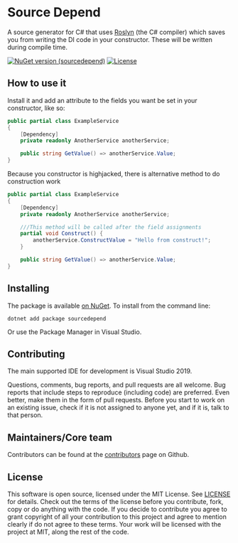 # Source Depend

A source generator for C# that uses [Roslyn](https://github.com/dotnet/roslyn) (the C# compiler) which saves you from writing the DI code in your constructor.
These will be written during compile time.

[![NuGet version (sourcedepend)](https://img.shields.io/nuget/v/sourcedepend?color=blue)](https://www.nuget.org/packages/sourcedepend/)
[![License](https://img.shields.io/github/license/crwsolutions/sourcedepend.svg)](https://github.com/crwsolutions/sourcedepend/blob/master/LICENSE.txt)

## How to use it

Install it and add an attribute to the fields you want be set in your constructor, like so:

```csharp
public partial class ExampleService
{
    [Dependency]
    private readonly AnotherService anotherService;

    public string GetValue() => anotherService.Value;
}
```

Because you constructor is highjacked, there is alternative method to do construction work

```csharp
public partial class ExampleService
{
    [Dependency]
    private readonly AnotherService anotherService;

    ///This method will be called after the field assignments
    partial void Construct() {
        anotherService.ConstructValue = "Hello from construct!";
    }

    public string GetValue() => anotherService.Value;
}
```


## Installing

The package is available [on NuGet](https://www.nuget.org/packages/sourcedepend).
To install from the command line:

```shell
dotnet add package sourcedepend
```

Or use the Package Manager in Visual Studio.

## Contributing

The main supported IDE for development is Visual Studio 2019.

Questions, comments, bug reports, and pull requests are all welcome.
Bug reports that include steps to reproduce (including code) are
preferred. Even better, make them in the form of pull requests.
Before you start to work on an existing issue, check if it is not assigned
to anyone yet, and if it is, talk to that person.

## Maintainers/Core team

Contributors can be found at the [contributors](https://github.com/crwsolutions/sourcedepend/graphs/contributors) page on Github.

## License

This software is open source, licensed under the MIT License.
See [LICENSE](https://github.com/crwsolutions/sourcedepend/blob/master/LICENSE) for details.
Check out the terms of the license before you contribute, fork, copy or do anything
with the code. If you decide to contribute you agree to grant copyright of all your contribution to this project and agree to
mention clearly if do not agree to these terms. Your work will be licensed with the project at MIT, along the rest of the code.
